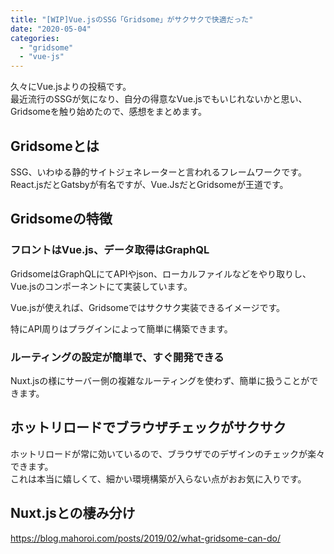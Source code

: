 ```yaml
---
title: "[WIP]Vue.jsのSSG「Gridsome」がサクサクで快適だった"
date: "2020-05-04"
categories: 
  - "gridsome"
  - "vue-js"
---
```


久々にVue.jsよりの投稿です。  
最近流行のSSGが気になり、自分の得意なVue.jsでもいじれないかと思い、Gridsomeを触り始めたので、感想をまとめます。

## Gridsomeとは

SSG、いわゆる静的サイトジェネレーターと言われるフレームワークです。  
React.jsだとGatsbyが有名ですが、Vue.JsだとGridsomeが王道です。

## Gridsomeの特徴

### フロントはVue.js、データ取得はGraphQL

GridsomeはGraphQLにてAPIやjson、ローカルファイルなどをやり取りし、Vue.jsのコンポーネントにて実装しています。

Vue.jsが使えれば、Gridsomeではサクサク実装できるイメージです。

特にAPI周りはプラグインによって簡単に構築できます。

### ルーティングの設定が簡単で、すぐ開発できる

Nuxt.jsの様にサーバー側の複雑なルーティングを使わず、簡単に扱うことができます。  

## ホットリロードでブラウザチェックがサクサク

ホットリロードが常に効いているので、ブラウザでのデザインのチェックが楽々できます。  
これは本当に嬉しくて、細かい環境構築が入らない点がおお気に入りです。

## Nuxt.jsとの棲み分け

https://blog.mahoroi.com/posts/2019/02/what-gridsome-can-do/
